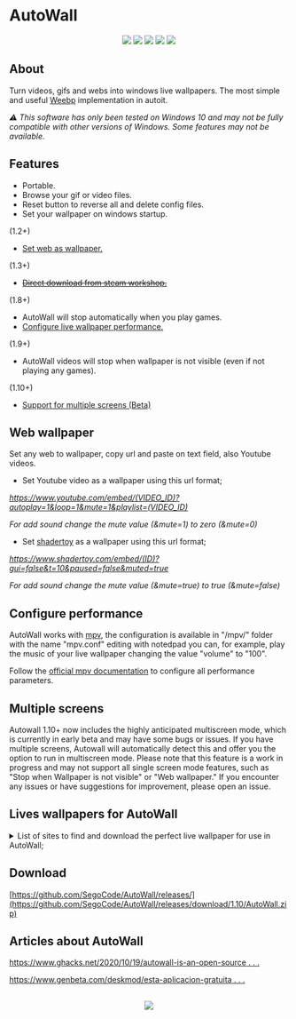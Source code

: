 # AutoWall

<p align="center">
<img src="https://github.com/SegoCode/AutoWall/blob/master/media/demo.gif">
<img src="https://img.shields.io/badge/core-weebp & mpv-red?style=flat-square"> <img src="https://img.shields.io/badge/-%20Made%20with%20Autoit%20❤-blue.svg?style=flat-square"> <img src="https://img.shields.io/badge/Platform%20%26%20Version%20Support-Windows%2010-green?style=flat-square"> <img src="https://img.shields.io/github/languages/code-size/segocode/autowall?style=flat-square">
</p>

## About

Turn videos, gifs and webs into windows live wallpapers. The most simple and useful [Weebp](src/weebp) implementation in autoit. 

_⚠️ This software has only been tested on Windows 10 and may not be fully compatible with other versions of Windows. Some features may not be available._

## Features
- Portable.
- Browse your gif or video files.
- Reset button to reverse all and delete config files.
- Set your wallpaper on windows startup.

(1.2+)

- [Set web as wallpaper.](#web-wallpaper)

(1.3+)

- ~~[Direct download from steam workshop.](https://github.com/SegoCode/swd)~~

(1.8+)

- AutoWall will stop automatically when you play games.
- [Configure live wallpaper performance.](#configure-performance)

(1.9+)

- AutoWall videos will stop when wallpaper is not visible (even if not playing any games).

(1.10+)

- [Support for multiple screens (Beta)](#multiple-screens)


## Web wallpaper
 Set any web to wallpaper, copy url and paste on text field, also Youtube videos.
 
 - Set Youtube video as a wallpaper using this url format;

*https://www.youtube.com/embed/(VIDEO_ID)?autoplay=1&loop=1&mute=1&playlist=(VIDEO_ID)*

*For add sound change the mute value (&mute=1) to zero (&mute=0)*

 - Set  [shadertoy](https://www.shadertoy.com) as a wallpaper using this url format;
 
*https://www.shadertoy.com/embed/(ID)?gui=false&t=10&paused=false&muted=true*

 *For add sound change the mute value (&mute=true) to true (&mute=false)*


## Configure performance

AutoWall works with [mpv](src/mpv), the configuration is available in "/mpv/" folder with the name "mpv.conf" editing with notedpad you can, for example, play the music of your live wallpaper changing the value "volume" to "100". 

Follow the [official mpv documentation](https://mpv.io/manual/stable/#configuration-files) to configure all performance parameters.

## Multiple screens

Autowall 1.10+ now includes the highly anticipated multiscreen mode, which is currently in early beta and may have some bugs or issues. If you have multiple screens, Autowall will automatically detect this and offer you the option to run in multiscreen mode. Please note that this feature is a work in progress and may not support all single screen mode features, such as "Stop when Wallpaper is not visible" or "Web wallpaper." If you encounter any issues or have suggestions for improvement, please open an issue.

## Lives wallpapers for AutoWall 
<details>
    <summary>List of sites to find and download the perfect live wallpaper for use in AutoWall;</summary>
 
    https://mylivewallpapers.com/

    https://wallpaperwaifu.com/

    https://moewalls.com/

    http://openings.moe/

    https://www.shadertoy.com/

    https://livewallpapers4free.com/

    https://gfycat.com/gifs/search/live+wallpaper/

    https://steamcommunity.com/workshop/browse/?appid=431960

    https://www.deviantart.com/rainwallpaper/gallery/
 
</details>

## Download

[https://github.com/SegoCode/AutoWall/releases/](https://github.com/SegoCode/AutoWall/releases/download/1.10/AutoWall.zip)

## Articles about AutoWall

[https://www.ghacks.net/2020/10/19/autowall-is-an-open-source . . . ](https://www.ghacks.net/2020/10/19/autowall-is-an-open-source-program-that-can-display-animated-gifs-and-videos-as-your-wallpaper/)

[https://www.genbeta.com/deskmod/esta-aplicacion-gratuita . . . ](https://www.genbeta.com/deskmod/esta-aplicacion-gratuita-puedes-poner-gif-video-como-fondo-pantalla-windows-10)

##
<p align="center">
<a href="https://github.com/SegoCode/AutoWall/graphs/contributors">
  <img src="https://contrib.rocks/image?repo=SegoCode/AutoWall" />
</a>




